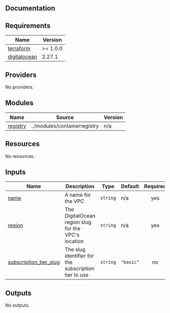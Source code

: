 ## Documentation

<!-- BEGINNING OF PRE-COMMIT-TERRAFORM DOCS HOOK -->
## Requirements

| Name | Version |
|------|---------|
| <a name="requirement_terraform"></a> [terraform](#requirement\_terraform) | >= 1.0.0 |
| <a name="requirement_digitalocean"></a> [digitalocean](#requirement\_digitalocean) | 2.27.1 |

## Providers

No providers.

## Modules

| Name | Source | Version |
|------|--------|---------|
| <a name="module_registry"></a> [registry](#module\_registry) | ../modules/containerregistry | n/a |

## Resources

No resources.

## Inputs

| Name | Description | Type | Default | Required |
|------|-------------|------|---------|:--------:|
| <a name="input_name"></a> [name](#input\_name) | A name for the VPC | `string` | n/a | yes |
| <a name="input_region"></a> [region](#input\_region) | The DigitalOcean region slug for the VPC's location | `string` | n/a | yes |
| <a name="input_subscription_tier_slug"></a> [subscription\_tier\_slug](#input\_subscription\_tier\_slug) | The slug identifier for the subscription tier to use | `string` | `"basic"` | no |

## Outputs

No outputs.
<!-- END OF PRE-COMMIT-TERRAFORM DOCS HOOK -->
